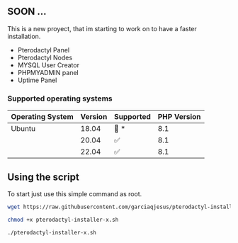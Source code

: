 ## SOON ...
This is a new proyect, that im starting to work on to have a faster installation.

- Pterodactyl Panel
- Pterodactyl Nodes
- MYSQL User Creator
- PHPMYADMIN panel
- Uptime Panel 

### Supported operating systems

| Operating System | Version | Supported          | PHP Version |
| ---------------- | ------- | ------------------ | ----------- |
| Ubuntu           | 18.04   | :red_circle: \*    | 8.1         |
|                  | 20.04   | :white_check_mark: | 8.1         |
|                  | 22.04   | :white_check_mark: | 8.1         |

## Using the script 

To start just use this simple command as root. 

```bash
wget https://raw.githubusercontent.com/garciaqjesus/pterodactyl-installer-x/main/pterodactyl-installer-x.sh

chmod +x pterodactyl-installer-x.sh

./pterodactyl-installer-x.sh
```